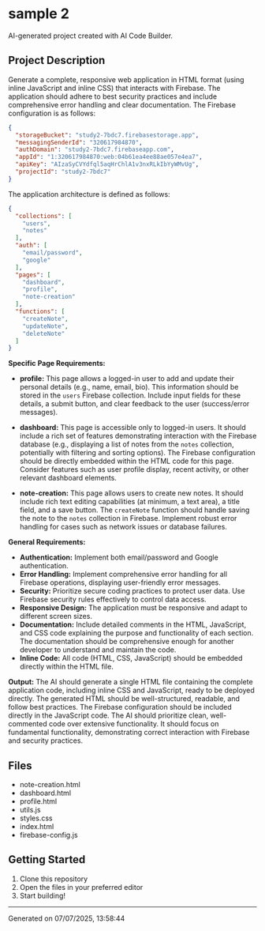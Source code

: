 # sample 2 

AI-generated project created with AI Code Builder.

## Project Description
Generate a complete, responsive web application in HTML format (using inline JavaScript and inline CSS) that interacts with Firebase. The application should adhere to best security practices and include comprehensive error handling and clear documentation.  The Firebase configuration is as follows:

```json
{
  "storageBucket": "study2-7bdc7.firebasestorage.app",
  "messagingSenderId": "320617984870",
  "authDomain": "study2-7bdc7.firebaseapp.com",
  "appId": "1:320617984870:web:04b61ea4ee88ae057e4ea7",
  "apiKey": "AIzaSyCVYdfql5aqHrChlA1v3nxRLkIbYyWMvUg",
  "projectId": "study2-7bdc7"
}
```

The application architecture is defined as follows:

```json
{
  "collections": [
    "users",
    "notes"
  ],
  "auth": [
    "email/password",
    "google"
  ],
  "pages": [
    "dashboard",
    "profile",
    "note-creation"
  ],
  "functions": [
    "createNote",
    "updateNote",
    "deleteNote"
  ]
}
```

**Specific Page Requirements:**

* **profile:** This page allows a logged-in user to add and update their personal details (e.g., name, email, bio).  This information should be stored in the `users` Firebase collection.  Include input fields for these details, a submit button, and clear feedback to the user (success/error messages).

* **dashboard:** This page is accessible only to logged-in users.  It should include a rich set of features demonstrating interaction with the Firebase database (e.g., displaying a list of notes from the `notes` collection, potentially with filtering and sorting options).  The Firebase configuration should be directly embedded within the HTML code for this page.  Consider features such as user profile display, recent activity, or other relevant dashboard elements.

* **note-creation:** This page allows users to create new notes.  It should include rich text editing capabilities (at minimum, a text area), a title field, and a save button. The `createNote` function should handle saving the note to the `notes` collection in Firebase.  Implement robust error handling for cases such as network issues or database failures.


**General Requirements:**

* **Authentication:** Implement both email/password and Google authentication.
* **Error Handling:** Implement comprehensive error handling for all Firebase operations, displaying user-friendly error messages.
* **Security:**  Prioritize secure coding practices to protect user data.  Use Firebase security rules effectively to control data access.
* **Responsive Design:** The application must be responsive and adapt to different screen sizes.
* **Documentation:** Include detailed comments in the HTML, JavaScript, and CSS code explaining the purpose and functionality of each section.  The documentation should be comprehensive enough for another developer to understand and maintain the code.
* **Inline Code:** All code (HTML, CSS, JavaScript) should be embedded directly within the HTML file.


**Output:**  The AI should generate a single HTML file containing the complete application code, including inline CSS and JavaScript, ready to be deployed directly.  The generated HTML should be well-structured, readable, and follow best practices.  The Firebase configuration should be included directly in the JavaScript code.  The AI should prioritize clean, well-commented code over extensive functionality.  It should focus on fundamental functionality, demonstrating correct interaction with Firebase and security practices.


## Files
- note-creation.html
- dashboard.html
- profile.html
- utils.js
- styles.css
- index.html
- firebase-config.js

## Getting Started
1. Clone this repository
2. Open the files in your preferred editor
3. Start building!

---
Generated on 07/07/2025, 13:58:44
